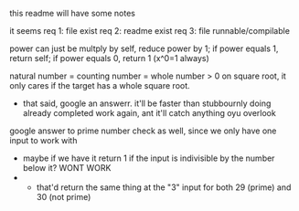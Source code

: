 this readme will have some notes

it seems 
req 1: file exist
req 2: readme exist
req 3: file runnable/compilable


power can just be multply by self, reduce power by 1; if power equals 1, return self; if power equals 0, return 1 (x^0=1 always)

natural number = counting number = whole number > 0
on square root, it only cares if the target  has a whole square root.
- that said, google an answerr. it'll be faster than stubbournly doing already completed work again, ant it'll catch anything oyu overlook

google answer to prime number check as well, since we only have one input to work with
- maybe if we have it return 1 if the input is indivisible by the number below it? WONT WORK
- - that'd return the same thing at the "3" input for both 29 (prime) and 30 (not prime)

